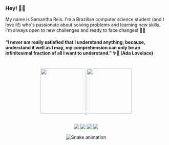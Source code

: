 ### Hey!  🙋‍♀️

My name is Samantha Reis. I'm a Brazilian computer science student (and I love it!) who's passionate about solving problems and learning new skills. I'm always open to new challenges and ready to face changes! 🚀🚀

#### “I never am really satisfied that I understand anything; because, understand it well as I may, my comprehension can only be an infinitesimal fraction of all I want to understand." ✨🧠 (Ada Lovelace)
  
#
  
<div align="center">
  <a href="https://github.com/samreis">
  <img height="140em" src="https://github-readme-stats.vercel.app/api?username=samreis&show_icons=true&theme=dark&include_all_commits=true&count_private=true"/>
  <img height="140em" src="https://github-readme-stats.vercel.app/api/top-langs/?username=samreis&layout=compact&langs_count=7&theme=dark"/>
</div>
  
##
  
<div style="display: inline_block" align="center">
   <a href="https://www.linkedin.com/in/samanthaalreis/" target="_blank"><img src="https://img.shields.io/badge/-LinkedIn-%230077B5?style=for-the-badge&logo=linkedin&logoColor=white" target="_blank"></a> 
   <a href = "mailto:alvesreissamantha@gmail.com"><img src="https://img.shields.io/badge/-Gmail-%23333?style=for-the-badge&logo=gmail&logoColor=white" target="_blank"></a>
  <a href="https://instagram.com/sam.reis" target="_blank"><img src="https://img.shields.io/badge/-Instagram-%23E4405F?style=for-the-badge&logo=instagram&logoColor=white" target="_blank"></a>
   <a href="https://discord.com/channels/@me" target="_blank"><img src="https://img.shields.io/badge/Discord-7289DA?style=for-the-badge&logo=discord&logoColor=white" target="_blank"></a> 
  
  ![Snake animation](https://github.com/samreis/samreis/blob/output/github-contribution-grid-snake.svg)
  </div>
  
